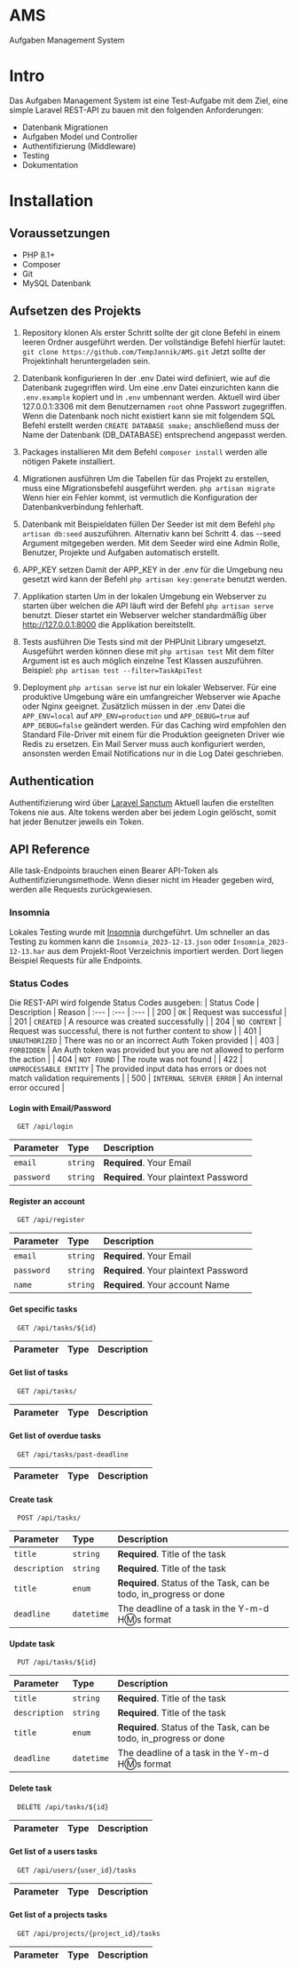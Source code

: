# AMS
 Aufgaben Management System

# Intro
Das Aufgaben Management System ist eine Test-Aufgabe mit dem Ziel, eine simple Laravel REST-API zu bauen mit den folgenden Anforderungen:
* Datenbank Migrationen
* Aufgaben Model und Controller
* Authentifizierung (Middleware)
* Testing
* Dokumentation

# Installation
## Voraussetzungen
* PHP 8.1+
* Composer
* Git
* MySQL Datenbank

## Aufsetzen des Projekts
1. Repository klonen
Als erster Schritt sollte der git clone Befehl in einem leeren Ordner ausgeführt werden. 
Der vollständige Befehl hierfür lautet: `git clone https://github.com/TempJannik/AMS.git`
Jetzt sollte der Projektinhalt heruntergeladen sein.

2. Datenbank konfigurieren
In der .env Datei wird definiert, wie auf die Datenbank zugegriffen wird. Um eine .env Datei einzurichten kann die `.env.example` kopiert und in `.env` umbennant werden. Aktuell wird über 127.0.0.1:3306 mit dem Benutzernamen `root` ohne Passwort zugegriffen. Wenn die Datenbank noch nicht existiert kann sie mit folgendem SQL Befehl erstellt werden `CREATE DATABASE smake;` anschließend muss der Name der Datenbank (DB_DATABASE) entsprechend angepasst werden.

3. Packages installieren
Mit dem Befehl `composer install` werden alle nötigen Pakete installiert.

4. Migrationen ausführen
Um die Tabellen für das Projekt zu erstellen, muss eine Migrationsbefehl ausgeführt werden.
`php artisan migrate`
Wenn hier ein Fehler kommt, ist vermutlich die Konfiguration der Datenbankverbindung fehlerhaft.

5. Datenbank mit Beispieldaten füllen
Der Seeder ist mit dem Befehl `php artisan db:seed` auszuführen. Alternativ kann bei Schritt 4. das --seed Argument mitgegeben werden. Mit dem Seeder wird eine Admin Rolle, Benutzer, Projekte und Aufgaben automatisch erstellt.

6. APP_KEY setzen
Damit der APP_KEY in der .env für die Umgebung neu gesetzt wird kann der Befehl `php artisan key:generate` benutzt werden.

7. Applikation starten
Um in der lokalen Umgebung ein Webserver zu starten über welchen die API läuft wird der Befehl `php artisan serve` benutzt. Dieser startet ein Webserver welcher standardmäßig über http://127.0.0.1:8000 die Applikation bereitstellt.

8. Tests ausführen
Die Tests sind mit der PHPUnit Library umgesetzt. Ausgeführt werden können diese mit `php artisan test`
Mit dem filter Argument ist es auch möglich einzelne Test Klassen auszuführen. Beispiel: `php artisan test --filter=TaskApiTest`

9. Deployment
`php artisan serve` ist nur ein lokaler Webserver. Für eine produktive Umgebung wäre ein umfangreicher Webserver wie Apache oder Nginx geeignet.
Zusätzlich müssen in der .env Datei die `APP_ENV=local` auf `APP_ENV=production` und `APP_DEBUG=true` auf `APP_DEBUG=false` geändert werden.
Für das Caching wird empfohlen den Standard File-Driver mit einem für die Produktion geeigneten Driver wie Redis zu ersetzen.
Ein Mail Server muss auch konfiguriert werden, ansonsten werden Email Notifications nur in die Log Datei geschrieben.

## Authentication
Authentifizierung wird über [Laravel Sanctum](https://laravel.com/docs/10.x/sanctum)
Aktuell laufen die erstellten Tokens nie aus. Alte tokens werden aber bei jedem Login gelöscht, somit hat jeder Benutzer jeweils ein Token.

## API Reference

Alle task-Endpoints brauchen einen Bearer API-Token als Authentifizierungsmethode. Wenn dieser nicht im Header gegeben wird, werden alle Requests zurückgewiesen.

### Insomnia

Lokales Testing wurde mit [Insomnia](https://insomnia.rest) durchgeführt. Um schneller an das Testing zu kommen kann die `Insomnia_2023-12-13.json` oder `Insomnia_2023-12-13.har` aus dem Projekt-Root Verzeichnis importiert werden. Dort liegen Beispiel Requests für alle Endpoints.

### Status Codes

Die REST-API wird folgende Status Codes ausgeben:
| Status Code | Description | Reason
| :--- | :--- | :--- |
| 200 | `OK` | Request was successful |
| 201 | `CREATED` | A resource was created successfully |
| 204 | `NO CONTENT` | Request was successful, there is not further content to show |
| 401 | `UNAUTHORIZED` | There was no or an incorrect Auth Token provided |
| 403 | `FORBIDDEN` | An Auth token was provided but you are not allowed to perform the action |
| 404 | `NOT FOUND` | The route was not found |
| 422 | `UNPROCESSABLE ENTITY` | The provided input data has errors or does not match validation requirements |
| 500 | `INTERNAL SERVER ERROR` | An internal error occured |

#### Login with Email/Password

```http
  GET /api/login
```

| Parameter | Type     | Description                |
| :-------- | :------- | :------------------------- |
| `email` | `string` | **Required**. Your Email |
| `password` | `string` | **Required**. Your plaintext Password |

#### Register an account

```http
  GET /api/register
```

| Parameter | Type     | Description                |
| :-------- | :------- | :------------------------- |
| `email` | `string` | **Required**. Your Email |
| `password` | `string` | **Required**. Your plaintext Password |
| `name` | `string` | **Required**. Your account Name |

#### Get specific tasks

```http
  GET /api/tasks/${id}
```

| Parameter | Type     | Description                       |
| :-------- | :------- | :-------------------------------- |

#### Get list of tasks

```http
  GET /api/tasks/
```

| Parameter | Type     | Description                       |
| :-------- | :------- | :-------------------------------- |

#### Get list of overdue tasks

```http
  GET /api/tasks/past-deadline
```

| Parameter | Type     | Description                       |
| :-------- | :------- | :-------------------------------- |


#### Create task

```http
  POST /api/tasks/
```

| Parameter | Type     | Description                       |
| :-------- | :------- | :-------------------------------- |
| `title` | `string` | **Required**. Title of the task |
| `description` | `string` | **Required**. Title of the task |
| `title` | `enum` | **Required**. Status of the Task, can be todo, in_progress or done|
| `deadline` | `datetime` | The deadline of a task in the Y-m-d H:m:s format|

#### Update task

```http
  PUT /api/tasks/${id}
```

| Parameter | Type     | Description                       |
| :-------- | :------- | :-------------------------------- |
| `title` | `string` | **Required**. Title of the task |
| `description` | `string` | **Required**. Title of the task |
| `title` | `enum` | **Required**. Status of the Task, can be todo, in_progress or done|
| `deadline` | `datetime` | The deadline of a task in the Y-m-d H:m:s format|

#### Delete task

```http
  DELETE /api/tasks/${id}
```

| Parameter | Type     | Description                       |
| :-------- | :------- | :-------------------------------- |

#### Get list of a users tasks

```http
  GET /api/users/{user_id}/tasks
```

| Parameter | Type     | Description                       |
| :-------- | :------- | :-------------------------------- |

#### Get list of a projects tasks

```http
  GET /api/projects/{project_id}/tasks
```

| Parameter | Type     | Description                       |
| :-------- | :------- | :-------------------------------- |

